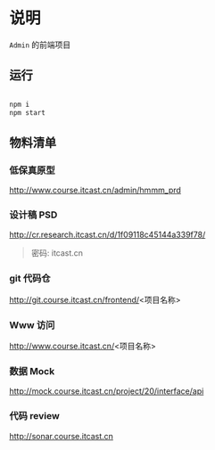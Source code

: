 # 说明

`Admin` 的前端项目

## 运行

```sh

npm i
npm start

```

## 物料清单

### 低保真原型

http://www.course.itcast.cn/admin/hmmm_prd

### 设计稿 PSD

http://cr.research.itcast.cn/d/1f09118c45144a339f78/

> 密码: itcast.cn

### git 代码仓

http://git.course.itcast.cn/frontend/<项目名称>

### Www 访问

http://www.course.itcast.cn/<项目名称>

### 数据 Mock

http://mock.course.itcast.cn/project/20/interface/api

### 代码 review

http://sonar.course.itcast.cn
